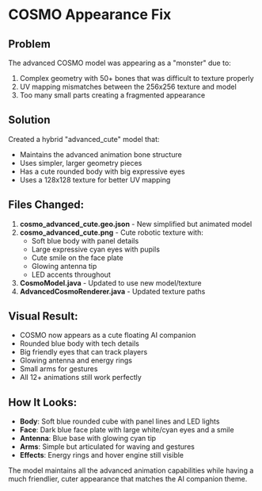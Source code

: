 # COSMO Appearance Fix

## Problem
The advanced COSMO model was appearing as a "monster" due to:
1. Complex geometry with 50+ bones that was difficult to texture properly
2. UV mapping mismatches between the 256x256 texture and model
3. Too many small parts creating a fragmented appearance

## Solution
Created a hybrid "advanced_cute" model that:
- Maintains the advanced animation bone structure
- Uses simpler, larger geometry pieces  
- Has a cute rounded body with big expressive eyes
- Uses a 128x128 texture for better UV mapping

## Files Changed:
1. **cosmo_advanced_cute.geo.json** - New simplified but animated model
2. **cosmo_advanced_cute.png** - Cute robotic texture with:
   - Soft blue body with panel details
   - Large expressive cyan eyes with pupils
   - Cute smile on the face plate
   - Glowing antenna tip
   - LED accents throughout
3. **CosmoModel.java** - Updated to use new model/texture
4. **AdvancedCosmoRenderer.java** - Updated texture paths

## Visual Result:
- COSMO now appears as a cute floating AI companion
- Rounded blue body with tech details
- Big friendly eyes that can track players
- Glowing antenna and energy rings
- Small arms for gestures
- All 12+ animations still work perfectly

## How It Looks:
- **Body**: Soft blue rounded cube with panel lines and LED lights
- **Face**: Dark blue face plate with large white/cyan eyes and a smile
- **Antenna**: Blue base with glowing cyan tip
- **Arms**: Simple but articulated for waving and gestures
- **Effects**: Energy rings and hover engine still visible

The model maintains all the advanced animation capabilities while having a much friendlier, cuter appearance that matches the AI companion theme.